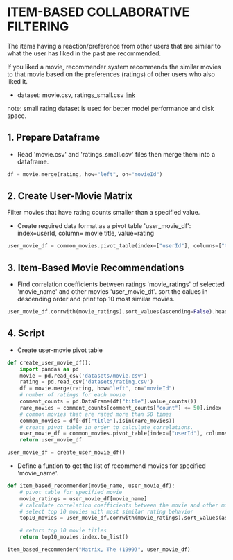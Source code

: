 # ITEM-BASED COLLABORATIVE FILTERING

The items having a reaction/preference from other users that are similar to what the user has liked in the past are recommended.

If you liked a movie, recommender system recommends the similar movies to that movie based on the preferences (ratings) of other users who also liked it.

- dataset: movie.csv, ratings_small.csv  [link](https://grouplens.org/datasets/movielens/)

note: small rating dataset is used for better model performance and disk space.


## 1. Prepare Dataframe

- Read 'movie.csv' and 'ratings_small.csv' files then merge them into a dataframe.

```python
df = movie.merge(rating, how="left", on="movieId")
``` 

## 2. Create User-Movie Matrix

Filter movies that have rating counts smaller than a specified value.

- Create required data format as a pivot table 'user_movie_df': index=userId, column= movie title, value=rating

```python
user_movie_df = common_movies.pivot_table(index=["userId"], columns=["title"], values="rating")
``` 

## 3. Item-Based Movie Recommendations

- Find correlation coefficients between ratings 'movie_ratings' of selected 'movie_name' and other movies 'user_movie_df'. sort the calues in descending order and print top 10 most similar movies.

```python
user_movie_df.corrwith(movie_ratings).sort_values(ascending=False).head(10)
``` 

## 4. Script

- Create user-movie pivot table

```python
def create_user_movie_df():
    import pandas as pd
    movie = pd.read_csv('datasets/movie.csv')
    rating = pd.read_csv('datasets/rating.csv')
    df = movie.merge(rating, how="left", on="movieId")
    # number of ratings for each movie
    comment_counts = pd.DataFrame(df["title"].value_counts())
    rare_movies = comment_counts[comment_counts["count"] <= 50].index
    # common movies that are rated more than 50 times
    common_movies = df[~df["title"].isin(rare_movies)]
    # create pivot table in order to calculate correlations.
    user_movie_df = common_movies.pivot_table(index=["userId"], columns=["title"], values="rating")
    return user_movie_df

user_movie_df = create_user_movie_df()
``` 

- Define a funtion to get the list of recommend movies for specified 'movie_name'.

```python
def item_based_recommender(movie_name, user_movie_df):
    # pivot table for specified movie
    movie_ratings = user_movie_df[movie_name]
    # calculate correlation coefficients between the movie and other movies
    # select top 10 movies with most similar rating behavior
    top10_movies = user_movie_df.corrwith(movie_ratings).sort_values(ascending=False)[1:11]

    # return top 10 movie titles
    return top10_movies.index.to_list()

item_based_recommender("Matrix, The (1999)", user_movie_df)
``` 


